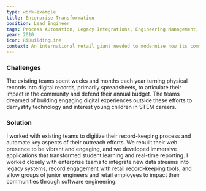 ```yaml
---
type: work-example
title: Enterprise Transformation
position: Lead Engineer
tags: Process Automation, Legacy Integrations, Engineering Management, Product Strategy, Enterprise Enablement, SOAP, Linux, Apache, MySQL, PHP, JavaScript, ActionScript, jQuery, Transactional Email, Server Configuration
year: 2010
icon: RiBuildingLine
context: An international retail giant needed to modernize how its community relations teams built digital products and reported annual growth. They wanted a fresh community-centric web presence, legacy systems integrations, and engaging digital applications for underserved communities to engage young girls and boys in STEM education.
---
```


### Challenges

The existing teams spent weeks and months each year turning physical records into digital records, primarily spreadsheets, to articulate their impact in the community and defend their annual budget. The teams dreamed of building engaging digital experiences outside these efforts to demystify technology and interest young children in STEM careers.

### Solution

I worked with existing teams to digitize their record-keeping process and automate key aspects of their outreach efforts. We rebuilt their web presence to be vibrant and engaging, and we developed immersive applications that transformed student learning and real-time reporting. I worked closely with enterprise teams to integrate new data streams into legacy systems, record engagement with retail record-keeping tools, and allow groups of junior engineers and retail employees to impact their communities through software engineering.
